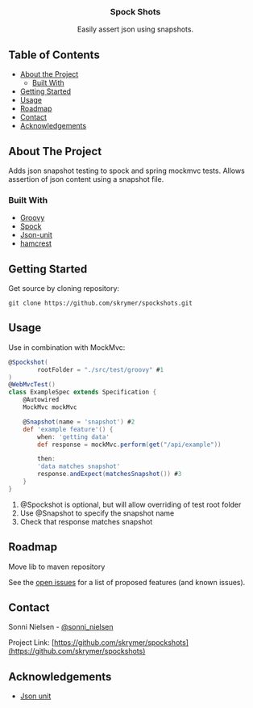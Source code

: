 <!-- PROJECT LOGO -->
<br />
<p align="center">
  <h3 align="center">Spock Shots</h3>

  <p align="center">
    Easily assert json using snapshots.  
  </p>
</p>

<!-- TABLE OF CONTENTS -->

## Table of Contents

* [About the Project](#about-the-project)
    * [Built With](#built-with)
* [Getting Started](#getting-started)
* [Usage](#usage)
* [Roadmap](#roadmap)
* [Contact](#contact)
* [Acknowledgements](#acknowledgements)

<!-- ABOUT THE PROJECT -->

## About The Project

Adds json snapshot testing to spock and spring mockmvc tests. Allows assertion of json content using a snapshot file.

### Built With

* [Groovy](https://getbootstrap.com)
* [Spock](https://jquery.com)
* [Json-unit](https://github.com/lukas-krecan/JsonUnit)
* [hamcrest](http://hamcrest.org/)

<!-- GETTING STARTED -->

## Getting Started

Get source by cloning repository:
```shell
git clone https://github.com/skrymer/spockshots.git
```

<!-- USAGE EXAMPLES -->

## Usage

Use in combination with MockMvc:

```groovy
@Spockshot(
        rootFolder = "./src/test/groovy" #1
)
@WebMvcTest()
class ExampleSpec extends Specification {
    @Autowired
    MockMvc mockMvc

    @Snapshot(name = 'snapshot') #2 
    def 'example feature'() {
        when: 'getting data'
        def response = mockMvc.perform(get("/api/example"))

        then:
        'data matches snapshot'
        response.andExpect(matchesSnapshot()) #3
    }
}
```
1. @Spockshot is optional, but will allow overriding of test root folder
2. Use @Snapshot to specify the snapshot name
3. Check that response matches snapshot

<!-- ROADMAP -->

## Roadmap

Move lib to maven repository

See the [open issues](https://github.com/skrymer/spockshots/issues) for a list of proposed features (and known issues).

<!-- CONTACT -->

## Contact

Sonni Nielsen - [@sonni_nielsen](https://twitter.com/sonni_nielsen)

Project Link: [https://github.com/skrymer/spockshots](https://github.com/skrymer/spockshots)

<!-- ACKNOWLEDGEMENTS -->

## Acknowledgements

* [Json unit](https://github.com/lukas-krecan/JsonUnit)